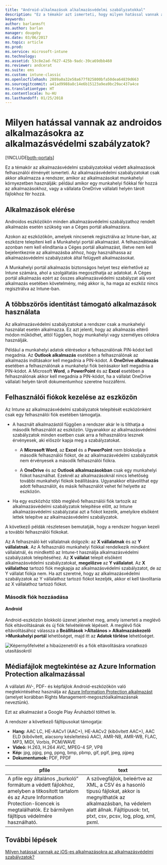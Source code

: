```yaml
---
title: "Android-alkalmazások alkalmazásvédelmi szabályzatokkal"
description: "Ez a témakör azt ismerteti, hogy milyen hatással vannak az alkalmazásokra az alkalmazásvédelmi szabályzatok."
keywords: 
author: barlanmsft
ms.author: barlan
manager: dougeby
ms.date: 03/06/2017
ms.topic: article
ms.prod: 
ms.service: microsoft-intune
ms.technology: 
ms.assetid: 53c8e2ad-f627-425b-9adc-39ca69dbb460
ms.reviewer: andcerat
ms.suite: ems
ms.custom: intune-classic
ms.openlocfilehash: 2889a0a32e58a677f825800bfa50dea64839d663
ms.sourcegitcommit: a41ad9988a8c14e6b15123a9ea9bc29ac437a4ce
ms.translationtype: HT
ms.contentlocale: hu-HU
ms.lasthandoff: 01/25/2018
---
```

# <a name="what-to-expect-when-your-android-app-is-managed-by-app-protection-policies"></a>Milyen hatással vannak az androidos alkalmazásokra az alkalmazásvédelmi szabályzatok?

[!INCLUDE[both-portals](./includes/note-for-both-portals.md)]

Ez a témakör az alkalmazásvédelmi szabályzatokkal védett alkalmazások felhasználói élményét ismerteti. Az alkalmazásvédelmi szabályzatokat csak akkor alkalmazza a rendszer, amikor az alkalmazásokat munkahelyi környezetben használják: például amikor egy munkahelyi fiókkal fér hozzá az alkalmazásokhoz, vagy a vállalata OneDrive vállalati helyén tárolt fájlokhoz fér hozzá.
##  <a name="access-apps"></a>Alkalmazások elérése

Androidos eszközökön minden alkalmazásvédelmi szabályzathoz rendelt alkalmazás esetén szükség van a Céges portál alkalmazásra.

Azokon az eszközökön, amelyek nincsenek regisztrálva az Intune-ban, az eszközre telepíteni kell a Munkahelyi portál alkalmazást. A felhasználónak azonban nem kell elindítania a Céges portál alkalmazást, illetve nem kell bejelentkeznie az alkalmazásba ahhoz, hogy használhassa az alkalmazásvédelmi szabályzatok által felügyelt alkalmazásokat.

A Munkahelyi portál alkalmazás biztonságos helyet tesz elérhetővé az Intune számára, ahol a szolgáltatás megoszthatja az adatokat. A Céges portál alkalmazás ezért az összes alkalmazásvédelmi szabályzat alá vont alkalmazás esetében követelmény, még akkor is, ha maga az eszköz nincs regisztrálva az Intune-ban.


##  <a name="use-apps-with-multi-identity-support"></a>A többszörös identitást támogató alkalmazások használata

Az alkalmazásvédelmi szabályzatokat a rendszer csak a munkahelyi használat esetén alkalmazza. Ez azt jelenti, hogy az alkalmazás eltérő módon működhet, attól függően, hogy munkahelyi vagy személyes célokra használják.

Például a munkahelyi adatok elérésekor a felhasználónak PIN-kódot kell megadnia. Az **Outlook alkalmazás** esetében a felhasználónak az alkalmazás indításakor kell megadnia a PIN-kódot. A **OneDrive alkalmazás** esetében a felhasználónak a munkahelyi fiók beírásakor kell megadnia a PIN-kódot. A Microsoft **Word**, a **PowerPoint** és az **Excel** esetében a felhasználónak akkor kell megadnia a PIN-kódot, ha a vállalat OneDrive vállalati helyén tárolt dokumentumhoz szeretne hozzáférni.

##  <a name="manage-user-accounts-on-the-device"></a>Felhasználói fiókok kezelése az eszközön

Az Intune az alkalmazásvédelmi szabályzatok telepítését eszközönként csak egy felhasználói fiók esetében támogatja.

* A használt alkalmazástól függően a rendszer akár le is tilthatja a második felhasználót az eszközön. Ugyanakkor az alkalmazásvédelmi szabályzatok minden esetben csak arra a felhasználóra lesznek érvényesek, aki először kapja meg a szabályzatokat.

  * A **Microsoft Word**, az **Excel** és a **PowerPoint** nem blokkolja a második felhasználói fiókot, de az alkalmazásvédelmi szabályzatok nem érvényesek a második felhasználói fiókra.

  * A **OneDrive** és az **Outlook alkalmazásokban** csak egy munkahelyi fiókot használhat.  Ezeknél az alkalmazásoknál nincs lehetőség további munkahelyi fiókok beállítására.  Ugyanakkor eltávolíthat egy adott felhasználót, és másik felhasználót vehet fel helyette az eszközön.


* Ha egy eszközhöz több meglévő felhasználói fiók tartozik az alkalmazásvédelmi szabályzatok telepítése előtt, az Intune alkalmazásvédelmi szabályzatai azt a fiókot kezelik, amelyikre elsőként lettek telepítve az alkalmazásvédelmi szabályzatok.


A következő példák részletesen bemutatják, hogy a rendszer hogyan kezeli a további felhasználói fiókokat.

Az A felhasználó két vállalatnak dolgozik: az **X vállalatnak** és az **Y vállalatnak**. Az A felhasználó munkahelyi fiókkal rendelkezik mindként vállalatnál, és mindkettő az Intune-t használja alkalmazásvédelmi szabályzatok telepítéséhez. Az **X vállalat** telepít elsőként alkalmazásvédelmi szabályzatokat, **megelőzve** az **Y vállalatot**. Az **X vállalathoz** tartozó fiók megkapja az alkalmazásvédelmi szabályzatot, de az Y vállalat fiókja nem. Ha azt szeretné, hogy az alkalmazásvédelmi szabályzatok az Y vállalathoz tartozó fiókot kezeljék, akkor el kell távolítania az X vállalathoz tartozó fiókot.
### <a name="add-a-second-account"></a>Második fiók hozzáadása
####  <a name="android"></a>Android
Android-eszközön blokkoló üzenet jelenhet meg, amely ismerteti a meglévő fiók eltávolításának és új fiók felvételének lépéseit.  A meglévő fiók eltávolításához válassza a **Beállítások &gt;Általános &gt; Alkalmazáskezelő &gt;Munkahelyi portál** lehetőséget, majd itt az **Adatok törlése** lehetőséget.

![Képernyőfelvétel a hibaüzenetről és a fiók eltávolítására vonatkozó utasításokról](./media/Android_SwitchUser.png)

##  <a name="view-media-files-with-the-azure-information-protection-app"></a>Médiafájlok megtekintése az Azure Information Protection alkalmazással
A vállalati AV-, PDF- és képfájlok Android-eszközökön való megtekintéséhez használja az [Azure Information Protection alkalmazást](https://play.google.com/store/apps/details?id=com.microsoft.ipviewer) (amelyet korábban Rights Management-megosztóalkalmazásnak neveztünk).

Ezt az alkalmazást a Google Play Áruházból töltheti le.  

A rendszer a következő fájltípusokat támogatja:

* **Hang:** AAC LC, HE-AACv1 (AAC+), HE-AACv2 (kibővített AAC+), AAC ELD (kibővített, alacsony késleltetésű AAC), AMR-NB, AMR-WB, FLAC, MP3, MIDI, Vorbis, PCM/WAVE
* **Videó:** H.263, H.264 AVC, MPEG-4 SP, VP8
* **Kép:** jpg, pjpg, png, ppng, bmp, pbmp, gif, pgif, jpeg, pjpeg
* **Dokumentumok:** PDF, PPDF


|**pfile**|**text**|
|----|----|
|A pfile egy általános „burkoló” formátum a védett fájlokhoz, amelyben a titkosított tartalom és az Azure Information Protection-licencek is megtalálhatók. Ez bármilyen fájltípus védelmére használható.|A szövegfájlok, beleértve az XML, a CSV és a hasonló típusú fájlokat, akkor is megnyithatók az alkalmazásban, ha védelem alatt állnak. Fájltípusok: txt, ptxt, csv, pcsv, log, plog, xml, pxml.|

## <a name="next-steps"></a>További lépések
[Milyen hatással vannak az iOS-es alkalmazásokra az alkalmazásvédelmi szabályzatok?](end-user-mam-apps-ios.md)
